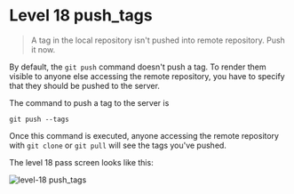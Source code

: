 
# Level 18 push_tags

> A tag in the local repository isn't pushed into remote repository. Push it
now.

By default, the `git push` command doesn't push a tag. To render them visible
to anyone else accessing the remote repository, you have to specify that they
should be pushed to the server.

The command to push a tag to the server is

```shell
git push --tags
```

Once this command is executed, anyone accessing the remote repository with `git
clone` or `git pull` will see the tags you've pushed.

The level 18 pass screen looks like this:

![level-18 push_tags](images/level-18-push-tags.png)
